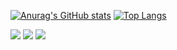 
[![Anurag's GitHub stats](https://github-readme-stats.vercel.app/api?username=jrochaandrade&show_icons=true&theme=dark)](https://github.com/anuraghazra/github-readme-stats)
[![Top Langs](https://github-readme-stats.vercel.app/api/top-langs/?username=jrochaandrade&layout=compact&theme=dark)](https://github.com/anuraghazra/github-readme-stats)

<div>
 <a href="https://www.linkedin.com/in/jo%C3%A3o-paulo-da-rocha-andrade-b9a633183/" target="_blank"><img src="https://img.shields.io/badge/-LinkedIn-%230077B5?style=for-the-badge&logo=linkedin&logoColor=white" target="_blank"></a>
 <a href = "mailto:devrochajp@gamil.com"><img src="https://img.shields.io/badge/-Gmail-%23333?style=for-the-badge&logo=gmail&logoColor=white" target="_blank"></a>  
 <!--<a href="" target="_blank"><img src="https://img.shields.io/badge/YouTube-FF0000?style=for-the-badge&logo=youtube&logoColor=white" target="_blank"></a> -->
 <!-- <a href="" target="_blank"><img src="https://img.shields.io/badge/-Instagram-%23E4405F?style=for-the-badge&logo=instagram&logoColor=white" target="_blank"></a> -->
 <a href="https://discord.gg/Rx2YzRaS" target="_blank"><img src="https://img.shields.io/badge/Discord-7289DA?style=for-the-badge&logo=discord&logoColor=white" target="_blank"></a> 
 
</div>
